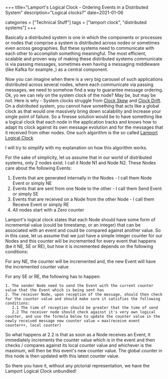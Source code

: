 +++
title="Lamport's Logical Clock - Ordering Events in a Distributed System"
description="Logical clocks?"
date=2021-01-06

categories = ["Technical Stuff"]
tags = ["lamport clock", "distributed systems"]
+++


Basically a distributed system is one in which the components or processes or nodes that comprise a system is distributed across nodes or sometimes even 
across geographies. But these systems need to communicate with each other to accomplish something meaningful. The most efficient, scalable and proven way 
of making these distributed systems communicate is via passing messages, sometimes even having a messaging middleware (like Kafka for example.,) as a 
central component.

Now you can imagine when there is a very big carousel of such applications distributed across several nodes, where each communicate via passing messages, 
we need to somehow find a way to guarantee message ordering. Ok, yo we can rely on the system clock of the node? May be, but may be not. Here is why - 
System clocks struggle from [Clock Skew](https://en.wikipedia.org/wiki/Clock_skew) and [Clock Drift](https://en.wikipedia.org/wiki/Clock_drift). On a 
distributed system, you cannot have something that acts like a global clock as that would one massively bring down scalability and increase your single 
point of failure. So a finesse solution would be to have something like a logical clock that each node in the application tracks and knows how to adapt 
its clock against its own message evolution and for the messages that it received from other nodes. One such algorithm is the so 
called [Lamport Logical Clock](https://en.wikipedia.org/wiki/Lamport_timestamp#Lamport's_logical_clock_in_distributed_systems)

I will try to simplify with my explanation on how this algorithm works.

For the sake of simplicity, let us assume that in our world of distributed systems, only 2 nodes exist. I call it Node N1 and Node N2. These Nodes care 
about the following Events:

1. Events that are generated internally in the Nodes - I call them Node Event or simply NE
2. Events that are sent from one Node to the other - I call them Send Event or simply SE
3. Events that are received on a Node from the other Node - I call them Receive Event or simply RE
4. All nodes start with a Zero counter

Lamport's logical clock states that each Node should have some form of incremental value (could be timestamp, or an integer) that can be associated with an 
event and could be compared against another value. So in this case, let us assume that we just have a simple integer counter for our Nodes and this counter 
will be incremented for every event that happens (be it NE, SE or RE), but how it is incremented depends on the following conditions:

For any NE, the counter will be incremented and, the new Event will have the incremented counter value

For any SE or RE, the following has to happen:

    1. The sender Node need to send the Event with the current counter value that the Event which is being sent has
    2. The receiver Node, upon reception of the message, should then check for the counter value and should make sure it satisfies the following conditions:
       2.1 The time of reception should be greater that the time of send
       2.2 The receiver node should check against it's very own logical counter, and use the formula below to update the counter value in the newly received message new counter value = max(receive event counter++, local counter)

So what happens at 2.2 is that as soon as a Node receives an Event, it immediately increments the counter value which is in the event and then 
checks / compares against its local counter value and whichever is the maximum, will then be this event's new counter value. The global counter in this 
node is then updated with this latest counter value.

So there you have it, without any pictorial representation, we have the Lamport Logical Clock unbundled!
